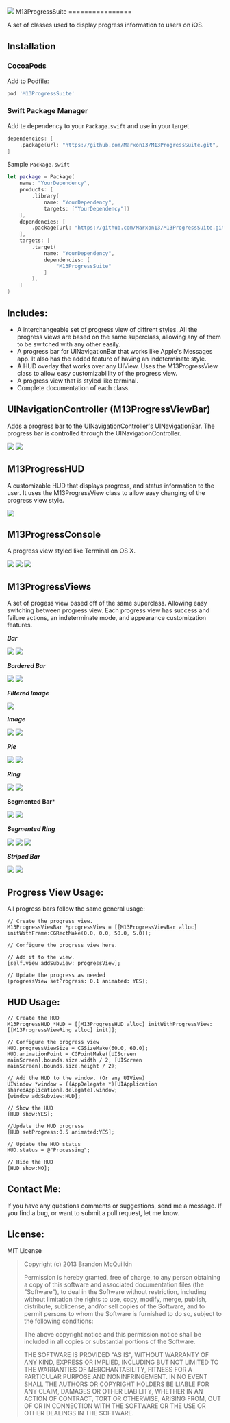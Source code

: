 <img src="https://raw.github.com/Marxon13/M13ProgressSuite/master/ReadmeResources/M13ProgressSuiteBanner.png">
M13ProgressSuite
================

A set of classes used to display progress information to users on iOS.

Installation
------------

### CocoaPods

Add to Podfile:

``` bash
pod 'M13ProgressSuite'
```

### Swift Package Manager

Add te dependency to your `Package.swift` and use in your target
``` swift
dependencies: [
    .package(url: "https://github.com/Marxon13/M13ProgressSuite.git", .upToNextMajor(from: "1.3.0"))
]
```

Sample `Package.swift`

``` swift
let package = Package(
    name: "YourDependency",
    products: [
        .library(
            name: "YourDependency",
            targets: ["YourDependency"])
    ],
    dependencies: [
        .package(url: "https://github.com/Marxon13/M13ProgressSuite.git", .upToNextMajor(from: "1.3.0")),
    ],
    targets: [
        .target(
            name: "YourDependency",
            dependencies: [
                "M13ProgressSuite"
            ]
        ),
    ]
)
```

Includes:
---------
* A interchangeable set of progress view of diffrent styles. All the progress views are based on the same superclass, allowing any of them to be switched with any other easily.
* A progress bar for UINavigationBar that works like Apple's Messages app. It also has the added feature of having an indeterminate style.
* A HUD overlay that works over any UIView. Uses the M13ProgressView class to allow easy customizablility of the progress view.
* A progress view that is styled like terminal.
* Complete documentation of each class.

UINavigationController (M13ProgressViewBar)
---------------------
Adds a progress bar to the UINavigationController's UINavigationBar. The progress bar is controlled through the UINavigationController. 

<img src="https://raw.github.com/Marxon13/M13ProgressSuite/master/ReadmeResources/UINavigationBar.gif">

<img src="https://raw.github.com/Marxon13/M13ProgressSuite/master/ReadmeResources/UINavigationBarIndeterminate.gif">


M13ProgressHUD
---------------
A customizable HUD that displays progress, and status information to the user. It uses the M13ProgressView class to allow easy changing of the progress view style.

<img src="https://raw.github.com/Marxon13/M13ProgressSuite/master/ReadmeResources/HUDBasic.gif">


M13ProgressConsole
------------------
A progress view styled like Terminal on OS X.

<img src="https://raw.github.com/Marxon13/M13ProgressSuite/master/ReadmeResources/ConsolePercent.gif">

<img src="https://raw.github.com/Marxon13/M13ProgressSuite/master/ReadmeResources/ConsoleDots.gif">

<img src="https://raw.github.com/Marxon13/M13ProgressSuite/master/ReadmeResources/ConsoleDotsRaise.gif">

M13ProgressViews
----------------
A set of progess view based off of the same superclass. Allowing easy switching between progress view. Each progress view has success and failure actions, an indeterminate mode, and appearance customization features.

***Bar***

<img src="https://raw.github.com/Marxon13/M13ProgressSuite/master/ReadmeResources/Bar.gif">

<img src="https://raw.github.com/Marxon13/M13ProgressSuite/master/ReadmeResources/BarIndeterminate.gif">

***Bordered Bar***

<img src="https://raw.github.com/Marxon13/M13ProgressSuite/master/ReadmeResources/BorderedBar.gif">

<img src="https://raw.github.com/Marxon13/M13ProgressSuite/master/ReadmeResources/BorderedIndeterminate.gif">

***Filtered Image***

<img src="https://raw.github.com/Marxon13/M13ProgressSuite/master/ReadmeResources/FilteredImage.gif">

***Image***

<img src="https://raw.github.com/Marxon13/M13ProgressSuite/master/ReadmeResources/Image.gif">

<img src="https://raw.github.com/Marxon13/M13ProgressSuite/master/ReadmeResources/ImageHidden.gif">

***Pie***

<img src="https://raw.github.com/Marxon13/M13ProgressSuite/master/ReadmeResources/Pie.gif">

<img src="https://raw.github.com/Marxon13/M13ProgressSuite/master/ReadmeResources/PieIndeterminate.gif">

***Ring***

<img src="https://raw.github.com/Marxon13/M13ProgressSuite/master/ReadmeResources/Ring.gif">

<img src="https://raw.github.com/Marxon13/M13ProgressSuite/master/ReadmeResources/RingIndeterminate.gif">

**Segmented Bar***

<img src="https://raw.github.com/Marxon13/M13ProgressSuite/master/ReadmeResources/SegmentedBar.gif">

<img src="https://raw.github.com/Marxon13/M13ProgressSuite/master/ReadmeResources/SegmentedBarIndeterminate.gif">

***Segmented Ring***

<img src="https://raw.github.com/Marxon13/M13ProgressSuite/master/ReadmeResources/SegmentedRing.gif">

<img src="https://raw.github.com/Marxon13/M13ProgressSuite/master/ReadmeResources/SegmentedRingStraight.gif">

<img src="https://raw.github.com/Marxon13/M13ProgressSuite/master/ReadmeResources/SegmentedRingIndeterminate.gif">

***Striped Bar***

<img src="https://raw.github.com/Marxon13/M13ProgressSuite/master/ReadmeResources/Striped.gif">

<img src="https://raw.github.com/Marxon13/M13ProgressSuite/master/ReadmeResources/StripedIndeterminate.gif">

Progress View Usage:
--------------------

All progress bars follow the same general usage:

```
// Create the progress view.
M13ProgressViewBar *progressView = [[M13ProgressViewBar alloc] initWithFrame:CGRectMake(0.0, 0.0, 50.0, 5.0)];

// Configure the progress view here.

// Add it to the view.
[self.view addSubview: progressView];

// Update the progress as needed
[progressView setProgress: 0.1 animated: YES];

```

HUD Usage:
----------

```
// Create the HUD
M13ProgressHUD *HUD = [[M13ProgressHUD alloc] initWithProgressView:[[M13ProgressViewRing alloc] init]];

// Configure the progress view
HUD.progressViewSize = CGSizeMake(60.0, 60.0);
HUD.animationPoint = CGPointMake([UIScreen mainScreen].bounds.size.width / 2, [UIScreen mainScreen].bounds.size.height / 2);

// Add the HUD to the window. (Or any UIView)
UIWindow *window = ((AppDelegate *)[UIApplication sharedApplication].delegate).window;
[window addSubview:HUD];

// Show the HUD
[HUD show:YES];

//Update the HUD progress
[HUD setProgress:0.5 animated:YES];

// Update the HUD status
HUD.status = @"Processing";

// Hide the HUD
[HUD show:NO];

```

Contact Me:
-------------
If you have any questions comments or suggestions, send me a message. If you find a bug, or want to submit a pull request, let me know.

License:
--------
MIT License

> Copyright (c) 2013 Brandon McQuilkin
> 
> Permission is hereby granted, free of charge, to any person obtaining 
>a copy of this software and associated documentation files (the  
>"Software"), to deal in the Software without restriction, including 
>without limitation the rights to use, copy, modify, merge, publish, 
>distribute, sublicense, and/or sell copies of the Software, and to 
>permit persons to whom the Software is furnished to do so, subject to  
>the following conditions:
> 
> The above copyright notice and this permission notice shall be 
>included in all copies or substantial portions of the Software.
> 
> THE SOFTWARE IS PROVIDED "AS IS", WITHOUT WARRANTY OF ANY KIND, 
>EXPRESS OR IMPLIED, INCLUDING BUT NOT LIMITED TO THE WARRANTIES OF 
>MERCHANTABILITY, FITNESS FOR A PARTICULAR PURPOSE AND NONINFRINGEMENT. 
>IN NO EVENT SHALL THE AUTHORS OR COPYRIGHT HOLDERS BE LIABLE FOR ANY 
>CLAIM, DAMAGES OR OTHER LIABILITY, WHETHER IN AN ACTION OF CONTRACT, 
>TORT OR OTHERWISE, ARISING FROM, OUT OF OR IN CONNECTION WITH THE 
>SOFTWARE OR THE USE OR OTHER DEALINGS IN THE SOFTWARE.
